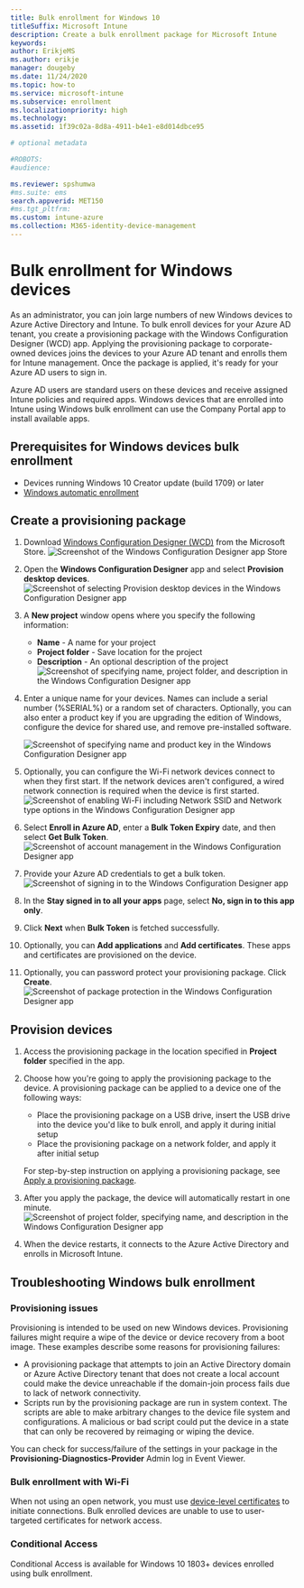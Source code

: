 ```yaml
---
title: Bulk enrollment for Windows 10
titleSuffix: Microsoft Intune
description: Create a bulk enrollment package for Microsoft Intune
keywords:
author: ErikjeMS
ms.author: erikje
manager: dougeby
ms.date: 11/24/2020
ms.topic: how-to
ms.service: microsoft-intune
ms.subservice: enrollment
ms.localizationpriority: high
ms.technology:
ms.assetid: 1f39c02a-8d8a-4911-b4e1-e8d014dbce95

# optional metadata

#ROBOTS:
#audience:

ms.reviewer: spshumwa
#ms.suite: ems
search.appverid: MET150
#ms.tgt_pltfrm:
ms.custom: intune-azure
ms.collection: M365-identity-device-management
---
```

# Bulk enrollment for Windows devices

As an administrator, you can join large numbers of new Windows devices to Azure Active Directory and Intune. To bulk enroll devices for your Azure AD tenant, you create a provisioning package with the Windows Configuration Designer (WCD) app. Applying the provisioning package to corporate-owned devices joins the devices to your Azure AD tenant and enrolls them for Intune management. Once the package is applied, it's ready for your Azure AD users to sign in.

Azure AD users are standard users on these devices and receive assigned Intune policies and required apps. Windows devices that are enrolled into Intune using Windows bulk enrollment can use the Company Portal app to install available apps. 

## Prerequisites for Windows devices bulk enrollment

- Devices running Windows 10 Creator update (build 1709) or later
- [Windows automatic enrollment](windows-enroll.md#enable-windows-10-automatic-enrollment)

## Create a provisioning package

1. Download [Windows Configuration Designer (WCD)](https://www.microsoft.com/p/windows-configuration-designer/9nblggh4tx22) from the Microsoft Store.
   ![Screenshot of the Windows Configuration Designer app Store](./media/windows-bulk-enroll/bulk-enroll-store.png)

2. Open the **Windows Configuration Designer** app and select **Provision desktop devices**.
   ![Screenshot of selecting Provision desktop devices in the Windows Configuration Designer app](./media/windows-bulk-enroll/bulk-enroll-select.png)

3. A **New project** window opens where you specify the following information:
   - **Name** - A name for your project
   - **Project folder** - Save location for the project
   - **Description** - An optional description of the project
   ![Screenshot of specifying name, project folder, and description in the Windows Configuration Designer app](./media/windows-bulk-enroll/bulk-enroll-name.png)

4. Enter a unique name for your devices. Names can include a serial number (%SERIAL%) or a random set of characters. Optionally, you can also enter a product key if you are upgrading the edition of Windows, configure the device for shared use, and remove pre-installed software.
   
   ![Screenshot of specifying name and product key in the Windows Configuration Designer app](./media/windows-bulk-enroll/bulk-enroll-device.png)

5. Optionally, you can configure the Wi-Fi network devices connect to when they first start.  If the network devices aren't configured, a wired network connection is required when the device is first started.
   ![Screenshot of enabling Wi-Fi including Network SSID and Network type options in the Windows Configuration Designer app](./media/windows-bulk-enroll/bulk-enroll-network.png)

6. Select **Enroll in Azure AD**, enter a **Bulk Token Expiry** date, and then select **Get Bulk Token**.
   ![Screenshot of account management in the Windows Configuration Designer app](./media/windows-bulk-enroll/bulk-enroll-account.png)

7. Provide your Azure AD credentials to get a bulk token.
   ![Screenshot of signing in to the Windows Configuration Designer app](./media/windows-bulk-enroll/bulk-enroll-cred.png)

8. In the **Stay signed in to all your apps** page, select **No, sign in to this app only**.

9. Click **Next** when **Bulk Token** is fetched successfully.

10. Optionally, you can **Add applications** and **Add certificates**. These apps and certificates are provisioned on the device.

11. Optionally, you can password protect your provisioning package.  Click **Create**.
    ![Screenshot of package protection in the Windows Configuration Designer app](./media/windows-bulk-enroll/bulk-enroll-create.png)

## Provision devices

1. Access the provisioning package in the location specified in **Project folder** specified in the app.

2. Choose how you're going to apply the provisioning package to the device.  A provisioning package can be applied to a device one of the following ways:
   - Place the provisioning package on a USB drive, insert the USB drive into the device you'd like to bulk enroll, and apply it during initial setup
   - Place the provisioning package on a network folder, and apply it after initial setup

   For step-by-step instruction on applying a provisioning package, see [Apply a provisioning package](/windows/configuration/provisioning-packages/provisioning-apply-package).

3. After you apply the package, the device will automatically restart in one minute.
   ![Screenshot of project folder, specifying name, and description in the Windows Configuration Designer app](./media/windows-bulk-enroll/bulk-enroll-add.png)

4. When the device restarts, it connects to the Azure Active Directory and enrolls in Microsoft Intune.

## Troubleshooting Windows bulk enrollment

### Provisioning issues
Provisioning is intended to be used on new Windows devices. Provisioning failures might require a wipe of the device or device recovery from a boot image. These examples describe some reasons for provisioning failures:

- A provisioning package that attempts to join an Active Directory domain or Azure Active Directory tenant that does not create a local account could make the device unreachable if the domain-join process fails due to lack of network connectivity.
- Scripts run by the provisioning package are run in system context. The scripts are able to make arbitrary changes to the device file system and configurations. A malicious or bad script could put the device in a state that can only be recovered by reimaging or wiping the device.

You can check for success/failure of the settings in your package in the **Provisioning-Diagnostics-Provider** Admin log in Event Viewer.

### Bulk enrollment with Wi-Fi 

When not using an open network, you must use [device-level certificates](../protect/certificates-configure.md) to initiate connections. Bulk enrolled devices are unable to use to user-targeted certificates for network access. 

### Conditional Access

Conditional Access is available for Windows 10 1803+ devices enrolled using bulk enrollment.
